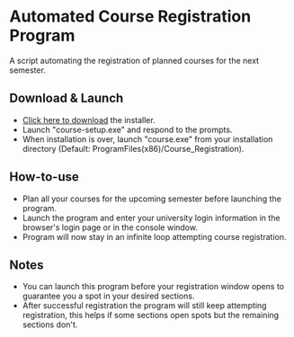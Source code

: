 # Automated Course Registration Program
 A script automating the registration of planned courses for the next semester.
 ## Download & Launch
 - [Click here to download](https://github.com/mbahgatTech/Automated_Course_Registration/raw/main/course-setup.exe) the installer.
 - Launch "course-setup.exe" and respond to the prompts.
 - When installation is over, launch "course.exe" from your installation directory (Default: ProgramFiles(x86)/Course_Registration).
 ## How-to-use
 - Plan all your courses for the upcoming semester before launching the program. 
 - Launch the program and enter your university login information in the browser's login page or in the console window. 
 - Program will now stay in an infinite loop attempting course registration.
 ## Notes
 - You can launch this program before your registration window opens to guarantee you a spot in your desired sections.
 - After successful registration the program will still keep attempting registration, this helps if some sections open spots but the remaining sections don't.
